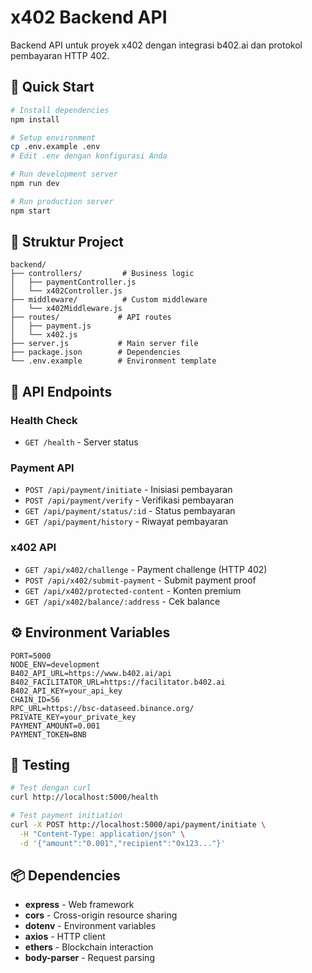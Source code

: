 # x402 Backend API

Backend API untuk proyek x402 dengan integrasi b402.ai dan protokol pembayaran HTTP 402.

## 🚀 Quick Start

```bash
# Install dependencies
npm install

# Setup environment
cp .env.example .env
# Edit .env dengan konfigurasi Anda

# Run development server
npm run dev

# Run production server
npm start
```

## 📁 Struktur Project

```
backend/
├── controllers/         # Business logic
│   ├── paymentController.js
│   └── x402Controller.js
├── middleware/          # Custom middleware
│   └── x402Middleware.js
├── routes/             # API routes
│   ├── payment.js
│   └── x402.js
├── server.js           # Main server file
├── package.json        # Dependencies
└── .env.example        # Environment template
```

## 🔧 API Endpoints

### Health Check
- `GET /health` - Server status

### Payment API
- `POST /api/payment/initiate` - Inisiasi pembayaran
- `POST /api/payment/verify` - Verifikasi pembayaran
- `GET /api/payment/status/:id` - Status pembayaran
- `GET /api/payment/history` - Riwayat pembayaran

### x402 API
- `GET /api/x402/challenge` - Payment challenge (HTTP 402)
- `POST /api/x402/submit-payment` - Submit payment proof
- `GET /api/x402/protected-content` - Konten premium
- `GET /api/x402/balance/:address` - Cek balance

## ⚙️ Environment Variables

```env
PORT=5000
NODE_ENV=development
B402_API_URL=https://www.b402.ai/api
B402_FACILITATOR_URL=https://facilitator.b402.ai
B402_API_KEY=your_api_key
CHAIN_ID=56
RPC_URL=https://bsc-dataseed.binance.org/
PRIVATE_KEY=your_private_key
PAYMENT_AMOUNT=0.001
PAYMENT_TOKEN=BNB
```

## 🧪 Testing

```bash
# Test dengan curl
curl http://localhost:5000/health

# Test payment initiation
curl -X POST http://localhost:5000/api/payment/initiate \
  -H "Content-Type: application/json" \
  -d '{"amount":"0.001","recipient":"0x123..."}'
```

## 📦 Dependencies

- **express** - Web framework
- **cors** - Cross-origin resource sharing
- **dotenv** - Environment variables
- **axios** - HTTP client
- **ethers** - Blockchain interaction
- **body-parser** - Request parsing
